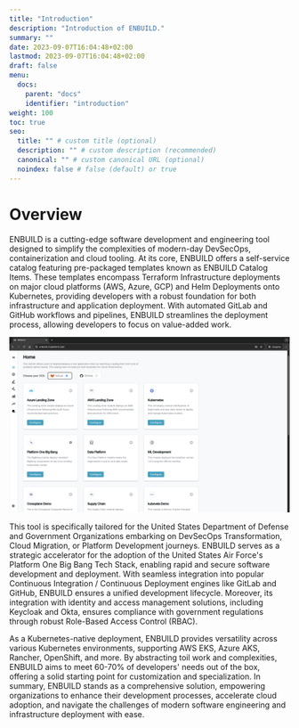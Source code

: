 ```yaml
---
title: "Introduction"
description: "Introduction of ENBUILD."
summary: ""
date: 2023-09-07T16:04:48+02:00
lastmod: 2023-09-07T16:04:48+02:00
draft: false
menu:
  docs:
    parent: "docs"
    identifier: "introduction"
weight: 100
toc: true
seo:
  title: "" # custom title (optional)
  description: "" # custom description (recommended)
  canonical: "" # custom canonical URL (optional)
  noindex: false # false (default) or true
---
```


# Overview

ENBUILD is a cutting-edge software development and engineering tool designed to simplify the complexities of modern-day DevSecOps, containerization and cloud tooling. At its core, ENBUILD offers a self-service catalog featuring pre-packaged templates known as ENBUILD Catalog Items. These templates encompass Terraform Infrastructure deployments on major cloud platforms (AWS, Azure, GCP) and Helm Deployments onto Kubernetes, providing developers with a robust foundation for both infrastructure and application deployment. With automated GitLab and GitHub workflows and pipelines, ENBUILD streamlines the deployment process, allowing developers to focus on value-added work.

<picture><img src="/images/getting-started/enbuild_page_build_stack.png" alt="Screenshot of ENBUILD Build Stacks page"></img></picture>

This tool is specifically tailored for the United States Department of Defense and Government Organizations embarking on DevSecOps Transformation, Cloud Migration, or Platform Development journeys. ENBUILD serves as a strategic accelerator for the adoption of the United States Air Force's Platform One Big Bang Tech Stack, enabling rapid and secure software development and deployment. With seamless integration into popular Continuous Integration / Continuous Deployment engines like GitLab and GitHub, ENBUILD ensures a unified development lifecycle. Moreover, its integration with identity and access management solutions, including Keycloak and Okta, ensures compliance with government regulations through robust Role-Based Access Control (RBAC).

As a Kubernetes-native deployment, ENBUILD provides versatility across various Kubernetes environments, supporting AWS EKS, Azure AKS, Rancher, OpenShift, and more. By abstracting toil work and complexities, ENBUILD aims to meet 60-70% of developers' needs out of the box, offering a solid starting point for customization and specialization. In summary, ENBUILD stands as a comprehensive solution, empowering organizations to enhance their development processes, accelerate cloud adoption, and navigate the challenges of modern software engineering and infrastructure deployment with ease.
